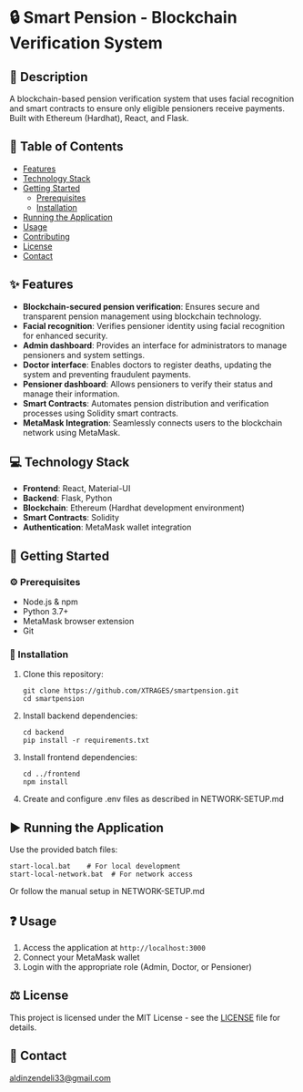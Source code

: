 # :lock: Smart Pension - Blockchain Verification System

## :pencil: Description
A blockchain-based pension verification system that uses facial recognition and smart contracts to ensure only eligible pensioners receive payments. Built with Ethereum (Hardhat), React, and Flask.

## :bookmark_tabs: Table of Contents
- [Features](#features)
- [Technology Stack](#technology-stack)
- [Getting Started](#getting-started)
  - [Prerequisites](#prerequisites)
  - [Installation](#installation)
- [Running the Application](#running-the-application)
- [Usage](#usage)
- [Contributing](#contributing)
- [License](#license)
- [Contact](#contact)

## :sparkles: Features
- **Blockchain-secured pension verification**: Ensures secure and transparent pension management using blockchain technology.
- **Facial recognition**: Verifies pensioner identity using facial recognition for enhanced security.
- **Admin dashboard**: Provides an interface for administrators to manage pensioners and system settings.
- **Doctor interface**: Enables doctors to register deaths, updating the system and preventing fraudulent payments.
- **Pensioner dashboard**: Allows pensioners to verify their status and manage their information.
- **Smart Contracts**: Automates pension distribution and verification processes using Solidity smart contracts.
- **MetaMask Integration**: Seamlessly connects users to the blockchain network using MetaMask.

## :computer: Technology Stack
- **Frontend**: React, Material-UI
- **Backend**: Flask, Python
- **Blockchain**: Ethereum (Hardhat development environment)
- **Smart Contracts**: Solidity
- **Authentication**: MetaMask wallet integration

## :rocket: Getting Started

### :gear: Prerequisites
- Node.js & npm
- Python 3.7+
- MetaMask browser extension
- Git

### :wrench: Installation
1. Clone this repository:
   ```
   git clone https://github.com/XTRAGES/smartpension.git
   cd smartpension
   ```

2. Install backend dependencies:
   ```
   cd backend
   pip install -r requirements.txt
   ```

3. Install frontend dependencies:
   ```
   cd ../frontend
   npm install
   ```

4. Create and configure .env files as described in NETWORK-SETUP.md

## :arrow_forward: Running the Application

Use the provided batch files:
```
start-local.bat    # For local development
start-local-network.bat  # For network access
```

Or follow the manual setup in NETWORK-SETUP.md

## :question: Usage

1. Access the application at `http://localhost:3000`
2. Connect your MetaMask wallet
3. Login with the appropriate role (Admin, Doctor, or Pensioner)

## :balance_scale: License
This project is licensed under the MIT License - see the [LICENSE](LICENSE) file for details.

## :email: Contact
   aldinzendeli33@gmail.com
